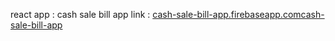 react app : cash sale bill app 
link : <a href="[cash-sale-bill-app.firebaseapp.com](https://console.firebase.google.com/u/2/project/cash-sale-bill-app/hosting/sites/cash-sale-bill-app)" target="_blank"> cash-sale-bill-app.firebaseapp.comcash-sale-bill-app </a>

